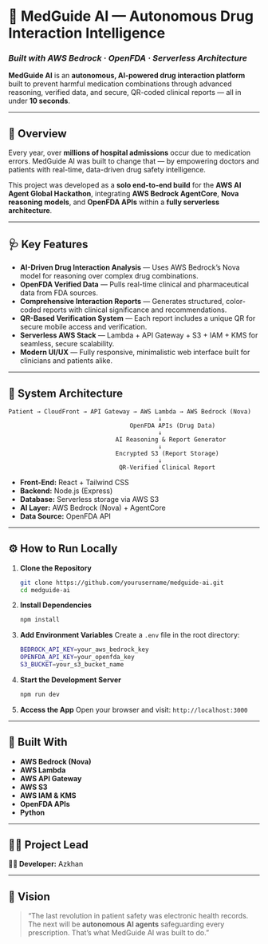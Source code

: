 # 🧠 MedGuide AI — Autonomous Drug Interaction Intelligence

### *Built with AWS Bedrock · OpenFDA · Serverless Architecture*

**MedGuide AI** is an **autonomous, AI-powered drug interaction platform** built to prevent harmful medication combinations through advanced reasoning, verified data, and secure, QR-coded clinical reports — all in under **10 seconds**.

---

## 🚀 **Overview**

Every year, over **millions of hospital admissions** occur due to medication errors.
MedGuide AI was built to change that — by empowering doctors and patients with real-time, data-driven drug safety intelligence.

This project was developed as a **solo end-to-end build** for the **AWS AI Agent Global Hackathon**, integrating **AWS Bedrock AgentCore**, **Nova reasoning models**, and **OpenFDA APIs** within a **fully serverless architecture**.

---

## 🩺 **Key Features**

* **AI-Driven Drug Interaction Analysis** — Uses AWS Bedrock’s Nova model for reasoning over complex drug combinations.
* **OpenFDA Verified Data** — Pulls real-time clinical and pharmaceutical data from FDA sources.
* **Comprehensive Interaction Reports** — Generates structured, color-coded reports with clinical significance and recommendations.
* **QR-Based Verification System** — Each report includes a unique QR for secure mobile access and verification.
* **Serverless AWS Stack** — Lambda + API Gateway + S3 + IAM + KMS for seamless, secure scalability.
* **Modern UI/UX** — Fully responsive, minimalistic web interface built for clinicians and patients alike.

---

## 🧩 **System Architecture**

```
Patient → CloudFront → API Gateway → AWS Lambda → AWS Bedrock (Nova)
                                          ↓
                                  OpenFDA APIs (Drug Data)
                                          ↓
                              AI Reasoning & Report Generator
                                          ↓
                              Encrypted S3 (Report Storage)
                                          ↓
                               QR-Verified Clinical Report
```

* **Front-End:** React + Tailwind CSS
* **Backend:** Node.js (Express)
* **Database:** Serverless storage via AWS S3
* **AI Layer:** AWS Bedrock (Nova) + AgentCore
* **Data Source:** OpenFDA API

---

## ⚙️ **How to Run Locally**

1. **Clone the Repository**

   ```bash
   git clone https://github.com/yourusername/medguide-ai.git
   cd medguide-ai
   ```

2. **Install Dependencies**

   ```bash
   npm install
   ```

3. **Add Environment Variables**
   Create a `.env` file in the root directory:

   ```bash
   BEDROCK_API_KEY=your_aws_bedrock_key
   OPENFDA_API_KEY=your_openfda_key
   S3_BUCKET=your_s3_bucket_name
   ```

4. **Start the Development Server**

   ```bash
   npm run dev
   ```

5. **Access the App**
   Open your browser and visit:
   `http://localhost:3000`

---

## 🧠 **Built With**

* **AWS Bedrock (Nova)**
* **AWS Lambda**
* **AWS API Gateway**
* **AWS S3**
* **AWS IAM & KMS**
* **OpenFDA APIs**
* **Python**

---

## 🧍‍♂️ **Project Lead**

**👨‍💻 Developer:** Azkhan

---

## 🩶 **Vision**

> “The last revolution in patient safety was electronic health records.
> The next will be **autonomous AI agents** safeguarding every prescription.
> That’s what MedGuide AI was built to do.”
